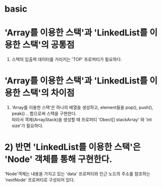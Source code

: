 # basic

# 'Array를 이용한 스택'과 'LinkedList를 이용한 스택'의 공통점

 1) 스택의 입출력 데이터를 가리키는 'TOP' 프로퍼티가 필요하다. 



# 'Array를 이용한 스택'과 'LinkedList를 이용한 스택'의 차이점

 1) 'Array를 이용한 스택'은 하나의 배열을 생성하고, element들을 pop(), push(), peak() .. 함으로써 스택을 구현한다.  
 따라서 객체(ArrayStack)을 생성할 때 
 프로퍼티 'Obect[] stackArray' 와 'int size'가 필요하다.

# 2) 반면 'LinkedList를 이용한 스택'은 'Node' 객체를 통해 구현한다.
 'Node'객체는 내용을 가지고 있는 'data' 프로퍼티와 
 인근 노드의 주소를 참조하는 'nextNode' 프로퍼티로 구성되어 있다.

